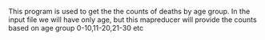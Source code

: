 This program is used to get the the counts of deaths by age group.
In the input file we will have only age, but this mapreducer will provide the counts based on age group 0-10,11-20,21-30 etc
